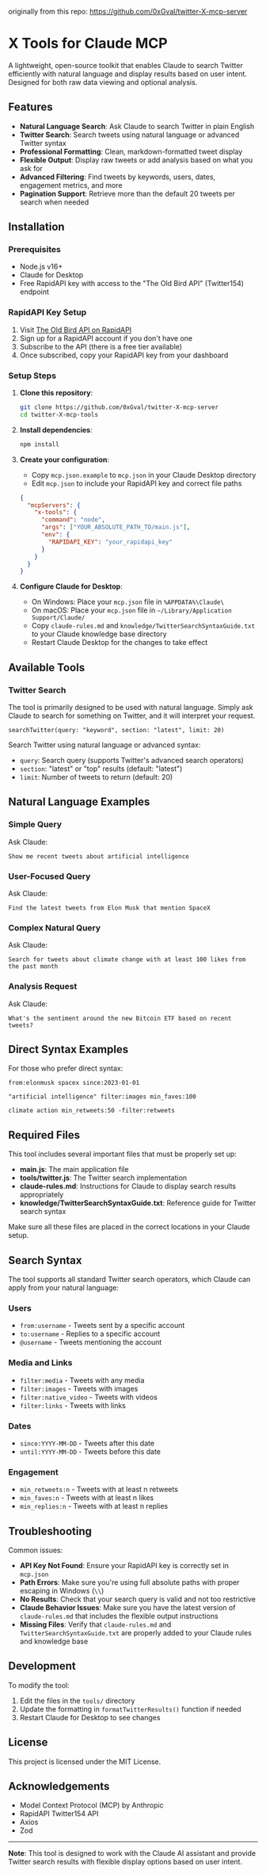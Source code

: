 originally from this repo: https://github.com/0xGval/twitter-X-mcp-server

# X Tools for Claude MCP

A lightweight, open-source toolkit that enables Claude to search Twitter efficiently with natural language and display results based on user intent. Designed for both raw data viewing and optional analysis.

## Features

- **Natural Language Search**: Ask Claude to search Twitter in plain English
- **Twitter Search**: Search tweets using natural language or advanced Twitter syntax
- **Professional Formatting**: Clean, markdown-formatted tweet display
- **Flexible Output**: Display raw tweets or add analysis based on what you ask for
- **Advanced Filtering**: Find tweets by keywords, users, dates, engagement metrics, and more
- **Pagination Support**: Retrieve more than the default 20 tweets per search when needed

## Installation

### Prerequisites

- Node.js v16+
- Claude for Desktop
- Free RapidAPI key with access to the "The Old Bird API" (Twitter154) endpoint

### RapidAPI Key Setup

1. Visit [The Old Bird API on RapidAPI](https://rapidapi.com/omarmhaimdat/api/twitter154)
2. Sign up for a RapidAPI account if you don't have one
3. Subscribe to the API (there is a free tier available)
4. Once subscribed, copy your RapidAPI key from your dashboard

### Setup Steps

1. **Clone this repository**:
   ```bash
   git clone https://github.com/0xGval/twitter-X-mcp-server
   cd twitter-X-mcp-tools
   ```

2. **Install dependencies**:
   ```bash
   npm install
   ```

3. **Create your configuration**:
   - Copy `mcp.json.example` to `mcp.json` in your Claude Desktop directory
   - Edit `mcp.json` to include your RapidAPI key and correct file paths

   ```json
   {
     "mcpServers": {
       "x-tools": {
         "command": "node",
         "args": ["YOUR_ABSOLUTE_PATH_TO/main.js"],
         "env": {
           "RAPIDAPI_KEY": "your_rapidapi_key"
         }
       }
     }
   }
   ```

4. **Configure Claude for Desktop**:
   - On Windows: Place your `mcp.json` file in `%APPDATA%\Claude\`
   - On macOS: Place your `mcp.json` file in `~/Library/Application Support/Claude/`
   - Copy `claude-rules.md` and `knowledge/TwitterSearchSyntaxGuide.txt` to your Claude knowledge base directory
   - Restart Claude Desktop for the changes to take effect

## Available Tools

### Twitter Search

The tool is primarily designed to be used with natural language. Simply ask Claude to search for something on Twitter, and it will interpret your request.

```
searchTwitter(query: "keyword", section: "latest", limit: 20)
```

Search Twitter using natural language or advanced syntax:

- `query`: Search query (supports Twitter's advanced search operators)
- `section`: "latest" or "top" results (default: "latest")
- `limit`: Number of tweets to return (default: 20)

## Natural Language Examples

### Simple Query

Ask Claude:
```
Show me recent tweets about artificial intelligence
```

### User-Focused Query

Ask Claude:
```
Find the latest tweets from Elon Musk that mention SpaceX
```

### Complex Natural Query

Ask Claude:
```
Search for tweets about climate change with at least 100 likes from the past month
```

### Analysis Request

Ask Claude:
```
What's the sentiment around the new Bitcoin ETF based on recent tweets?
```

## Direct Syntax Examples

For those who prefer direct syntax:

```
from:elonmusk spacex since:2023-01-01
```

```
"artificial intelligence" filter:images min_faves:100
```

```
climate action min_retweets:50 -filter:retweets
```

## Required Files

This tool includes several important files that must be properly set up:

- **main.js**: The main application file
- **tools/twitter.js**: The Twitter search implementation
- **claude-rules.md**: Instructions for Claude to display search results appropriately
- **knowledge/TwitterSearchSyntaxGuide.txt**: Reference guide for Twitter search syntax

Make sure all these files are placed in the correct locations in your Claude setup.

## Search Syntax

The tool supports all standard Twitter search operators, which Claude can apply from your natural language:

### Users
- `from:username` - Tweets sent by a specific account
- `to:username` - Replies to a specific account
- `@username` - Tweets mentioning the account

### Media and Links
- `filter:media` - Tweets with any media
- `filter:images` - Tweets with images
- `filter:native_video` - Tweets with videos
- `filter:links` - Tweets with links

### Dates
- `since:YYYY-MM-DD` - Tweets after this date
- `until:YYYY-MM-DD` - Tweets before this date

### Engagement
- `min_retweets:n` - Tweets with at least n retweets
- `min_faves:n` - Tweets with at least n likes
- `min_replies:n` - Tweets with at least n replies

## Troubleshooting

Common issues:

- **API Key Not Found**: Ensure your RapidAPI key is correctly set in `mcp.json`
- **Path Errors**: Make sure you're using full absolute paths with proper escaping in Windows (`\\`)
- **No Results**: Check that your search query is valid and not too restrictive
- **Claude Behavior Issues**: Make sure you have the latest version of `claude-rules.md` that includes the flexible output instructions
- **Missing Files**: Verify that `claude-rules.md` and `TwitterSearchSyntaxGuide.txt` are properly added to your Claude rules and knowledge base

## Development

To modify the tool:

1. Edit the files in the `tools/` directory
2. Update the formatting in `formatTwitterResults()` function if needed
3. Restart Claude for Desktop to see changes

## License

This project is licensed under the MIT License.

## Acknowledgements

- Model Context Protocol (MCP) by Anthropic
- RapidAPI Twitter154 API
- Axios
- Zod

---

**Note**: This tool is designed to work with the Claude AI assistant and provide Twitter search results with flexible display options based on user intent.
